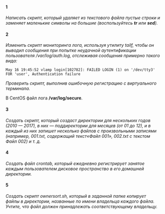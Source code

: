 #### 1
*Написать скрипт, который удаляет из текстового файла пустые строки и заменяет маленькие символы на большие (воспользуйтесь **tr** или **sed**).*



#### 2
*Изменить скрипт мониторинга лога, используя утилиту tailf, чтобы он выводил сообщения при попытке неудачной аутентификации пользователя /var/log/auth.log, отслеживая сообщения примерно такого вида:*

    May 16 19:45:52 vlamp login[102782]: FAILED LOGIN (1) on '/dev/tty3' FOR 'user', Authentication failure

*Проверить скрипт, выполнив ошибочную регистрацию с виртуального терминала.*

В CentOS файл лога **/var/log/secure**.



#### 3
*Создать скрипт, который создаст директории для нескольких годов (2010 — 2017), в них — поддиректории для месяцев (от 01 до 12), и в каждый из них запишет несколько файлов с произвольными записями (например, 001.txt, содержащий текст«Файл 001», 002.txt с текстом Файл 002) и т. д.*



#### 4
*Создать файл crontab, который ежедневно регистрирует занятое каждым пользователем дисковое пространство в его домашней директории.*



#### 5
*Создать скрипт ownersort.sh, который в заданной папке копирует файлы в директории, названные по имени владельца каждого файла. Учтите, что файл должен принадлежать соответствующему владельцу.*
